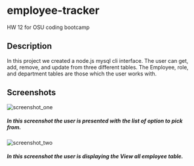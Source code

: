 # employee-tracker
HW 12 for OSU coding bootcamp

## Description
In this project we created a node.js mysql cli interface. The user can get, add, remove, and update from three
different tables. The Employee, role, and department tables are those which the user works with.

## Screenshots
![screenshot_one](/assets/screenshot_one.png)
##### In this screenshot the user is presented with the list of option to pick from.

![screenshot_two](/assets/screenshot_two.png)
##### In this screenshot the user is displaying the View all employee table.

